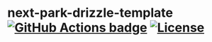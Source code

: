 # next-park-drizzle-template [![GitHub Actions badge](https://github.com/jeremy-code/next-park-drizzle-template/actions/workflows/ci.yml/badge.svg)](https://github.com/jeremy-code/next-park-drizzle-template/actions/workflows/ci.yml) [![License](https://img.shields.io/github/license/jeremy-code/next-park-drizzle-template)](LICENSE)
